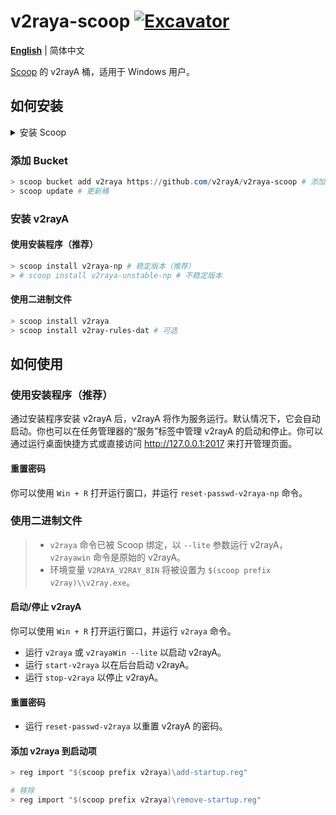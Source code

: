 # v2raya-scoop [![Excavator](https://github.com/v2rayA/v2raya-scoop/actions/workflows/excavator.yml/badge.svg)](https://github.com/v2rayA/v2raya-scoop/actions/workflows/excavator.yml)

[**English**](https://github.com/v2rayA/v2raya-scoop/blob/main/README.md) | 简体中文

[Scoop](https://scoop.sh) 的 v2rayA 桶，适用于 Windows 用户。

## 如何安装

<details>
  <summary>安装 Scoop</summary>

1. 安装 [Git for Windows](https://github.com/git-for-windows/git/releases/latest)。中国用户可以从 [这里](https://mirrors.tuna.tsinghua.edu.cn/github-release/git-for-windows/git/LatestRelease/) 下载。
2. 安装 [PowerShell Core](https://aka.ms/PowerShell-Release?tag=stable)。中国用户可以从 [这里](https://mirrors.tuna.tsinghua.edu.cn/github-release/PowerShell/PowerShell/LatestRelease/) 下载。
3. （可选）安装 [Windows Terminal](https://github.com/microsoft/terminal/releases/latest)。
4. 安装 [Scoop](https://scoop.sh)。

    ```powershell
    > Set-ExecutionPolicy RemoteSigned -Scope CurrentUser # 可选：首次运行远程脚本时需要
    > irm get.scoop.sh | iex
    ```

</details>

### 添加 Bucket

```powershell
> scoop bucket add v2raya https://github.com/v2rayA/v2raya-scoop # 添加桶
> scoop update # 更新桶
```

### 安装 v2rayA

#### 使用安装程序（推荐）

```powershell
> scoop install v2raya-np # 稳定版本（推荐）
> # scoop install v2raya-unstable-np # 不稳定版本
```

#### 使用二进制文件

```powershell
> scoop install v2raya
> scoop install v2ray-rules-dat # 可选
```

## 如何使用

### 使用安装程序（推荐）

通过安装程序安装 v2rayA 后，v2rayA 将作为服务运行。默认情况下，它会自动启动。你也可以在任务管理器的“服务”标签中管理 v2rayA 的启动和停止。你可以通过运行桌面快捷方式或直接访问 <http://127.0.0.1:2017> 来打开管理页面。

#### 重置密码

你可以使用 `Win + R` 打开运行窗口，并运行 `reset-passwd-v2raya-np` 命令。

### 使用二进制文件

> - `v2raya` 命令已被 Scoop 绑定，以 `--lite` 参数运行 v2rayA，`v2rayawin` 命令是原始的 v2rayA。
> - 环境变量 `V2RAYA_V2RAY_BIN` 将被设置为 `$(scoop prefix v2ray)\\v2ray.exe`。

#### 启动/停止 v2rayA

你可以使用 `Win + R` 打开运行窗口，并运行 `v2raya` 命令。

- 运行 `v2raya` 或 `v2rayaWin --lite` 以启动 v2rayA。
- 运行 `start-v2raya` 以在后台启动 v2rayA。
- 运行 `stop-v2raya` 以停止 v2rayA。

#### 重置密码

- 运行 `reset-passwd-v2raya` 以重置 v2rayA 的密码。

#### 添加 v2raya 到启动项

```powershell
> reg import "$(scoop prefix v2raya)\add-startup.reg"

# 移除
> reg import "$(scoop prefix v2raya)\remove-startup.reg"
```
